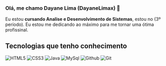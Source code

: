 ### Olá, me chamo Dayane Lima (DayaneLimax) 👋

Eu estou **cursando Analise e Desenvolvimento de Sistemas**, estou no (3º período). Eu estou me dedicando ao máximo para me tornar uma ótima profissinal.

## Tecnologias que tenho conhecimento
![HTML5](https://img.shields.io/badge/HTML5-E34F26?style=for-the-badge&logo=html5&logoColor=white)
![CSS3](https://img.shields.io/badge/CSS3-1572B6?style=for-the-badge&logo=css3&logoColor=white)
![Java](https://img.shields.io/badge/Java-ED8B00?style=for-the-badge&logo=openjdk&logoColor=white)
![MySql](https://img.shields.io/badge/MySQL-005c84?style=for-the-badge&logo=mysql&logoColor=white)
![Github](https://img.shields.io/badge/GitHub-000000?style=for-the-badge&logo=github&logoColor=white)
![Git](https://img.shields.io/badge/GIT-E44C30?style=for-the-badge&logo=git&logoColor=white)
#
